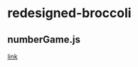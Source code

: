 # redesigned-broccoli
## numberGame.js
[link](https://replit.com/@phatboislym/RawSerpentineServicePack#numberGame.js"numberGame.js")
